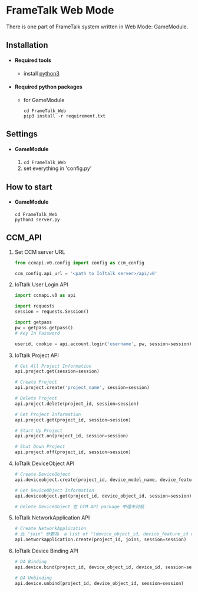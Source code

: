 # FrameTalk Web Mode
There is one part of FrameTalk system written in Web Mode: GameModule.
## Installation
- #### Required tools
  - install [python3](https://www.python.org/downloads/)
  
- #### Required python packages
  - for GameModule
    ``` 
    cd FrameTalk_Web
    pip3 install -r requirement.txt
    ```
    
## Settings
 - #### GameModule
    1. ```cd FrameTalk_Web```
    2. set everything in 'config.py'
    
## How to start
- #### GameModule
    ```
    cd FrameTalk_Web
    python3 server.py
    ```

## CCM_API
1. Set CCM server URL
    ```python
    from ccmapi.v0.config import config as ccm_config
    
    ccm_config.api_url = '<path to IoTtalk server>/api/v0'
    ```
2. IoTtalk User Login API
    ```python
    import ccmapi.v0 as api
    
    import requests
    session = requests.Session()
    
    import getpass
    pw = getpass.getpass()
    # Key In Password 
    
    userid, cookie = api.account.login('username', pw, session=session)
    ```
3. IoTtalk Project API
    ```python
    # Get All Project Information
    api.project.get(session=session)
    
    # Create Project
    api.project.create('project_name', session=session)
    
    # Delete Project
    api.project.delete(project_id, session=session)
    
    # Get Project Information
    api.project.get(project_id, session=session)
    
    # Start Up Project
    api.project.on(project_id, session=session)
   
    # Shut Down Project
    api.project.off(project_id, session=session)
    ```
4. IoTtalk DeviceObject API
    ```python
    # Create DeviceObject
    api.deviceobject.create(project_id, device_model_name, device_feature_list, session=session)
    
    # Get DeviceObject Information
    api.deviceobject.get(project_id, device_object_id, session=session)
   
   # Delete DeviceObject 在 CCM API package 中還未封裝
    ```
5. IoTtalk NetworkApplication API
    ```python
    # Create NetworkApplication
    # 此 "join" 參數為  a list of "(device_object_id, device_feature_id or name)" pair
    api.networkapplication.create(project_id, joins, session=session)
    ```
6. IoTtalk Device Binding API
    ```python
    # DA Binding
    api.device.bind(project_id, device_object_id, device_id, session=session)
    
    # DA Unbinding
    api.device.unbind(project_id, device_object_id, session=session)
    ```
